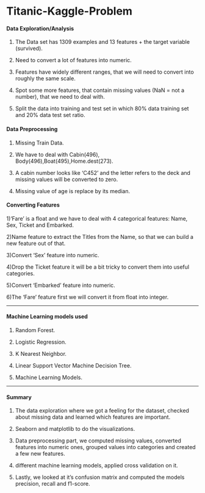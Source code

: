 # Titanic-Kaggle-Problem


#### Data Exploration/Analysis

1) The Data set has 1309 examples and 13 features + the target variable (survived).

2) Need to convert a lot of features into numeric.

3) Features have widely different ranges, that we will need to convert into roughly the same scale.

4) Spot some more features, that contain missing values (NaN = not a number), that we need to deal with.

5) Split the data into training and test set in which 80% data training set and 20% data test set ratio.



#### Data Preprocessing

1) Missing Train Data.

2) We have to deal with Cabin(496), Body(496),Boat(495),Home.dest(273).

3) A cabin number looks like ‘C452’ and the letter refers to the deck and missing values will be converted to zero.

4) Missing value of age is replace by its median.

#### Converting Features

1)‘Fare’ is a float and we have to deal with 4 categorical features: Name, Sex, Ticket and Embarked.

2)Name feature to extract the Titles from the Name, so that we can build a new feature out of that.

3)Convert ‘Sex’ feature into numeric.

4)Drop the Ticket feature it will be a bit tricky to convert them into useful categories.

5)Convert ‘Embarked’ feature into numeric.

6)The ‘Fare’ feature first we will convert it from float into integer.
 <hr>

#### Machine Learning models used

1) Random Forest.

2) Logistic Regression.

3) K Nearest Neighbor.

4) Linear Support Vector Machine Decision Tree.

5) Machine Learning Models.

<hr>
      
#### Summary
 
1) The data exploration where we got a feeling for the dataset, checked about missing data and learned which features are important.

2) Seaborn and matplotlib to do the visualizations.

3) Data preprocessing part, we computed missing values, converted features into numeric ones, grouped values into categories 
and created a few new features.

4) different machine learning models, applied cross validation on it.

5) Lastly, we looked at it’s confusion matrix and computed the models precision, recall and f1-score.
